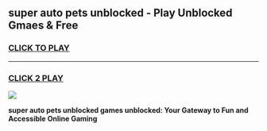 
## super auto pets unblocked - Play Unblocked Gmaes & Free
<h3>
<a href="https://news.freeplayer.one?title=super_auto_pets_unblocked&ref=16F">CLICK TO PLAY</a></h3>
<hr>

<h3>
<a href="https://news.freeplayer.one?title=super_auto_pets_unblocked&ref=16F">CLICK 2 PLAY</a>
  
</h3>

<a href="https://news.freeplayer.one?title=super_auto_pets_unblocked&ref=16F/"><img src="https://clearcache.store/games.png"></a>


**super auto pets unblocked games unblocked: Your Gateway to Fun and Accessible Online Gaming**
